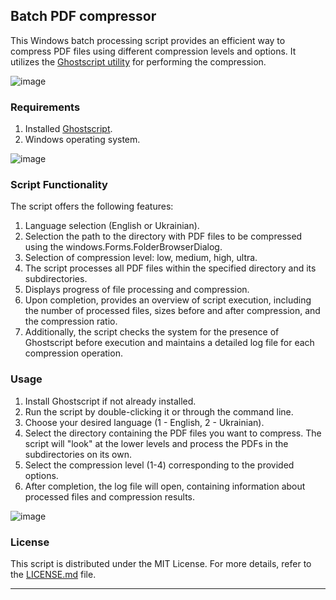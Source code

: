 ## Batch PDF compressor

This Windows batch processing script provides an efficient way to compress PDF files using different compression levels and options. It utilizes the [Ghostscript utility](https://www.ghostscript.com/) for performing the compression.

![image](https://github.com/sergeiown/batch_PDF_compressor/assets/112722061/6ea4912f-5d5a-43d2-8fab-5a3da690f926)

### Requirements

1. Installed [Ghostscript](https://www.ghostscript.com/).
2. Windows operating system.

![image](https://github.com/sergeiown/batch_PDF_compressor/assets/112722061/b316d6b8-2e39-417f-915e-50e6ad23b127)

### Script Functionality

The script offers the following features:

1. Language selection (English or Ukrainian).
2. Selection the path to the directory with PDF files to be compressed using the windows.Forms.FolderBrowserDialog.
3. Selection of compression level: low, medium, high, ultra.
4. The script processes all PDF files within the specified directory and its subdirectories.
5. Displays progress of file processing and compression.
6. Upon completion, provides an overview of script execution, including the number of processed files, sizes before and after compression, and the compression ratio.
7. Additionally, the script checks the system for the presence of Ghostscript before execution and maintains a detailed log file for each compression operation.

### Usage

1. Install Ghostscript if not already installed.
2. Run the script by double-clicking it or through the command line.
3. Choose your desired language (1 - English, 2 - Ukrainian).
4. Select the directory containing the PDF files you want to compress. The script will "look" at the lower levels and process the PDFs in the subdirectories on its own.
5. Select the compression level (1-4) corresponding to the provided options.
6. After completion, the log file will open, containing information about processed files and compression results.

![image](https://github.com/sergeiown/batch_PDF_compressor/assets/112722061/c5716406-4982-49d7-be7f-facd45ae4d0a)

### License

This script is distributed under the MIT License. For more details, refer to the [LICENSE.md](https://github.com/sergeiown/compress_PDF/blob/main/LICENSE.md) file.

---
